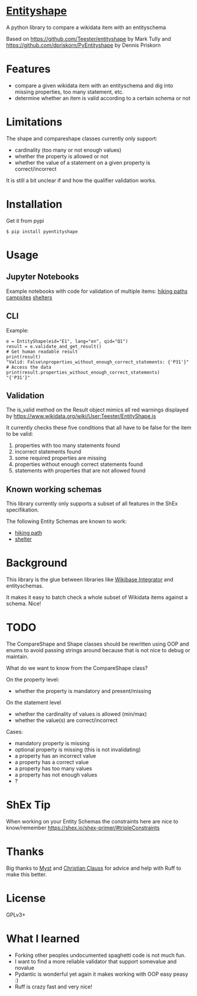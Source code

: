 # [Entityshape](https://www.wikidata.org/wiki/Q119899931)
A python library to compare a wikidata item with an entityschema

Based on https://github.com/Teester/entityshape by Mark Tully 
and https://github.com/dpriskorn/PyEntityshape by Dennis Priskorn

# Features
* compare a given wikidata item with an entityschema and dig into missing properties, too many statement, etc.
* determine whether an item is valid according to a certain schema or not

# Limitations
The shape and compareshape classes currently only support:
* cardinality (too many or not enough values)
* whether the property is allowed or not
* whether the value of a statement on a given property is correct/incorrect

It is still a bit unclear if and how the qualifier validation works.

# Installation
Get it from pypi

`$ pip install pyentityshape`

# Usage

## Jupyter Notebooks
Example notebooks with code for validation of multiple items: 
[hiking paths](https://public-paws.wmcloud.org/User:So9q/Validating%20a%20group%20of%20items-all-hiking-paths-in-sweden.ipynb) 
[campsites](https://public-paws.wmcloud.org/User:So9q/Validating%20a%20group%20of%20items-all-campsites-in-sweden.ipynb) 
[shelters](https://public-paws.wmcloud.org/User:So9q/Validating%20a%20group%20of%20items-all-shelters-in-sweden.ipynb)

## CLI
Example:
```
e = EntityShape(eid="E1", lang="en", qid="Q1")
result = e.validate_and_get_result()
# Get human readable result
print(result)
"Valid: False\nproperties_without_enough_correct_statements: {'P31'}"
# Access the data
print(result.properties_without_enough_correct_statements)
"{'P31'}"
```

## Validation
The is_valid method on the Result object mimics all red warnings displayed by https://www.wikidata.org/wiki/User:Teester/EntityShape.js 

It currently checks these five conditions that all have to be false for the item to be valid:
1.  properties with too many statements found
2.   incorrect statements found
3.   some required properties are missing
4.   properties without enough correct statements found
5.   statements with properties that are not allowed found

## Known working schemas
This library currently only supports a subset of all features in the ShEx specifikation.

The following Entity Schemas are known to work:
* [hiking path](https://www.wikidata.org/w/index.php?title=EntitySchema:E375&oldid=1833851062)
* [shelter](https://www.wikidata.org/w/index.php?title=EntitySchema:E398&oldid=1923235264)

# Background
This library is the glue between libraries like [Wikibase 
Integrator](https://github.com/LeMyst/WikibaseIntegrator/) and entityschemas. 

It makes it easy to batch check a whole subset of Wikidata 
items against a schema. Nice!

# TODO
The CompareShape and Shape classes should be rewritten using OOP 
and enums to avoid passing strings around because that is not 
nice to debug or maintain.

What do we want to know from the CompareShape class?

On the property level:
* whether the property is mandatory and present/missing

On the statement level
* whether the cardinality of values is allowed (min/max)
* whether the value(s) are correct/incorrect

Cases:
* mandatory property is missing
* optional property is missing (this is not invalidating)
* a property has an incorrect value
* a property has a correct value
* a property has too many values
* a property has not enough values
* ?

# ShEx Tip
When working on your Entity Schemas the constraints here are nice to know/remember
https://shex.io/shex-primer/#tripleConstraints

# Thanks
Big thanks to [Myst](https://github.com/LeMyst) and 
[Christian Clauss](https://github.com/cclauss) for 
advice and help with Ruff to make this better. 

# License
GPLv3+

# What I learned
* Forking other peoples undocumented spaghetti code is not much fun.
* I want to find a more reliable validator that support somevalue and novalue
* Pydantic is wonderful yet again it makes working with OOP easy peasy :)
* Ruff is crazy fast and very nice!